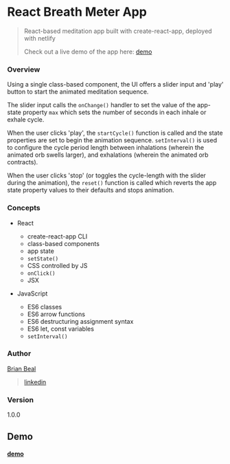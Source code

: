 # React Breath Meter App

> React-based meditation app built with create-react-app, deployed with netlify
> 
> Check out a live demo of the app here: [demo](https://goofy-aryabhata-8ca49b.netlify.com/)

### Overview

Using a single class-based component, the UI offers a slider input and 'play' button to start the animated meditation sequence.

The slider input calls the <code>onChange()</code> handler to set the value of the app-state property <code>max</code> which sets the number of seconds in each inhale or exhale cycle.

When the user clicks 'play', the <code>startCycle()</code> function is called and the state properties are set to begin the animation sequence. <code>setInterval()</code> is used to configure the cycle period length between inhalations (wherein the animated orb swells larger), and exhalations (wherein the animated orb contracts).

When the user clicks 'stop' (or toggles the cycle-length with the slider during the animation), the <code>reset()</code> function is called which reverts the app state property values to their defaults and stops animation.

### Concepts

* React
  * create-react-app CLI
  * class-based components
  * app state
  * <code>setState()</code>
  * CSS controlled by JS
  * <code>onClick()</code>
  * JSX

* JavaScript 
  * ES6 classes
  * ES6 arrow functions
  * ES6 destructuring assignment syntax
  * ES6 let, const variables
  * <code>setInterval()</code>

### Author

[Brian Beal](https://github.com/brianwbeal)

> [linkedin](https://www.linkedin.com/in/brianwbeal/)

### Version

1.0.0

## Demo

#### [demo](https://goofy-aryabhata-8ca49b.netlify.com/)
